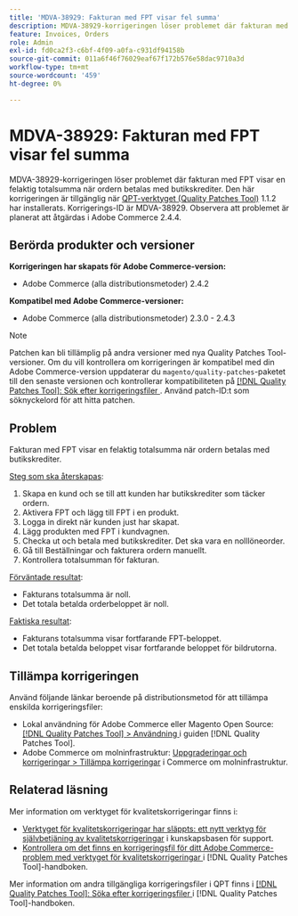 ```yaml
---
title: 'MDVA-38929: Fakturan med FPT visar fel summa'
description: MDVA-38929-korrigeringen löser problemet där fakturan med FPT visar en felaktig totalsumma när ordern betalas med butikskrediter. Den här korrigeringen är tillgänglig när [QPT-verktyget (Quality Patches Tool)](https://experienceleague.adobe.com/en/docs/commerce-operations/tools/quality-patches-tool/quality-patches-tool-to-self-serve-quality-patches) 1.1.2 är installerat. Korrigerings-ID är MDVA-38929. Observera att problemet är planerat att åtgärdas i Adobe Commerce 2.4.4.
feature: Invoices, Orders
role: Admin
exl-id: fd0ca2f3-c6bf-4f09-a0fa-c931df94158b
source-git-commit: 011a6f46f76029eaf67f172b576e58dac9710a3d
workflow-type: tm+mt
source-wordcount: '459'
ht-degree: 0%

---
```


# MDVA-38929: Fakturan med FPT visar fel summa

MDVA-38929-korrigeringen löser problemet där fakturan med FPT visar en felaktig totalsumma när ordern betalas med butikskrediter. Den här korrigeringen är tillgänglig när [QPT-verktyget (Quality Patches Tool)](https://experienceleague.adobe.com/en/docs/commerce-operations/tools/quality-patches-tool/quality-patches-tool-to-self-serve-quality-patches) 1.1.2 har installerats. Korrigerings-ID är MDVA-38929. Observera att problemet är planerat att åtgärdas i Adobe Commerce 2.4.4.

## Berörda produkter och versioner

**Korrigeringen har skapats för Adobe Commerce-version:**

* Adobe Commerce (alla distributionsmetoder) 2.4.2

**Kompatibel med Adobe Commerce-versioner:**

* Adobe Commerce (alla distributionsmetoder) 2.3.0 - 2.4.3

>[!NOTE]
>
>Patchen kan bli tillämplig på andra versioner med nya Quality Patches Tool-versioner. Om du vill kontrollera om korrigeringen är kompatibel med din Adobe Commerce-version uppdaterar du `magento/quality-patches`-paketet till den senaste versionen och kontrollerar kompatibiliteten på [[!DNL Quality Patches Tool]: Sök efter korrigeringsfiler ](https://experienceleague.adobe.com/en/docs/commerce-operations/tools/quality-patches-tool/quality-patches-tool-to-self-serve-quality-patches). Använd patch-ID:t som söknyckelord för att hitta patchen.

## Problem

Fakturan med FPT visar en felaktig totalsumma när ordern betalas med butikskrediter.

<u>Steg som ska återskapas</u>:

1. Skapa en kund och se till att kunden har butikskrediter som täcker ordern.
1. Aktivera FPT och lägg till FPT i en produkt.
1. Logga in direkt när kunden just har skapat.
1. Lägg produkten med FPT i kundvagnen.
1. Checka ut och betala med butikskrediter. Det ska vara en nolllöneorder.
1. Gå till Beställningar och fakturera ordern manuellt.
1. Kontrollera totalsumman för fakturan.

<u>Förväntade resultat</u>:

* Fakturans totalsumma är noll.
* Det totala betalda orderbeloppet är noll.

<u>Faktiska resultat</u>:

* Fakturans totalsumma visar fortfarande FPT-beloppet.
* Det totala betalda beloppet visar fortfarande beloppet för bildrutorna.

## Tillämpa korrigeringen

Använd följande länkar beroende på distributionsmetod för att tillämpa enskilda korrigeringsfiler:

* Lokal användning för Adobe Commerce eller Magento Open Source: [[!DNL Quality Patches Tool] > Användning ](/help/tools/quality-patches-tool/usage.md) i guiden [!DNL Quality Patches Tool].
* Adobe Commerce om molninfrastruktur: [Uppgraderingar och korrigeringar > Tillämpa korrigeringar](https://experienceleague.adobe.com/docs/commerce-cloud-service/user-guide/develop/upgrade/apply-patches.html) i Commerce om molninfrastruktur.

## Relaterad läsning

Mer information om verktyget för kvalitetskorrigeringar finns i:

* [Verktyget för kvalitetskorrigeringar har släppts: ett nytt verktyg för självbetjäning av kvalitetskorrigeringar](https://experienceleague.adobe.com/en/docs/commerce-operations/tools/quality-patches-tool/quality-patches-tool-to-self-serve-quality-patches) i kunskapsbasen för support.
* [Kontrollera om det finns en korrigeringsfil för ditt Adobe Commerce-problem med verktyget för kvalitetskorrigeringar ](/help/tools/quality-patches-tool/patches-available-in-qpt/check-patch-for-magento-issue-with-magento-quality-patches.md) i [!DNL Quality Patches Tool]-handboken.

Mer information om andra tillgängliga korrigeringsfiler i QPT finns i [[!DNL Quality Patches Tool]: Söka efter korrigeringsfiler ](https://experienceleague.adobe.com/tools/commerce-quality-patches/index.html) i [!DNL Quality Patches Tool]-handboken.
